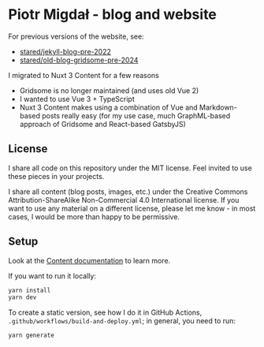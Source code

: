 # Piotr Migdał - blog and website

For previous versions of the website, see:

- [stared/jekyll-blog-pre-2022](https://github.com/stared/jekyll-blog-pre-2022)
- [stared/old-blog-gridsome-pre-2024](https://github.com/stared/old-blog-gridsome-pre-2024)

I migrated to Nuxt 3 Content for a few reasons

- Gridsome is no longer maintained (and uses old Vue 2)
- I wanted to use Vue 3 + TypeScript
- Nuxt 3 Content makes using a combination of Vue and Markdown-based posts really easy (for my use case, much GraphML-based approach of Gridsome and React-based GatsbyJS)

## License

I share all code on this repository under the MIT license. Feel invited to use these pieces in your projects.

I share all content (blog posts, images, etc.) under the Creative Commons Attribution-ShareAlike Non-Commercial 4.0 International license. If you want to use any material on a different license, please let me know - in most cases, I would be more than happy to be permissive.

## Setup

Look at the [Content documentation](https://content.nuxt.com/) to learn more.

If you want to run it locally:

```bash
yarn install
yarn dev
```

To create a static version, see how I do it in GitHub Actions, `.github/workflows/build-and-deploy.yml`; in general, you need to run:

```bash
yarn generate
```
